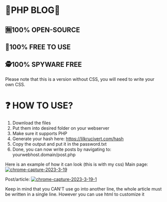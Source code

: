 # 🗽PHP BLOG🗽
## 🈚100% OPEN-SOURCE
## 🤑100% FREE TO USE
## 🕵️100% SPYWARE FREE

Please note that this is a version without CSS, you will need to write your own CSS.

# ❓ HOW TO USE?
1. Download the files 
2. Put them into desired folder on your webserver 
3. Make sure it supports PHP
4. Generate your hash here: https://lilkrucivert.com/hash
5. Copy the output and put it in the password.txt
6. Done, you can now write posts by navigating to: yourwebhost.domain/post.php

Here is an example of how it can look (this is with my css)
Main page:
<a href="https://ibb.co/wKkD04p"><img src="https://i.ibb.co/br0pWXN/chrome-capture-2023-3-19.png" alt="chrome-capture-2023-3-19" border="0"></a>

Post/article:
<a href="https://ibb.co/w67W1F4"><img src="https://i.ibb.co/MNfVLx7/chrome-capture-2023-3-19-1.png" alt="chrome-capture-2023-3-19-1" border="0"></a>


Keep in mind that you CAN'T use go into another line, the whole article must be written in a single line. However you can use html to customize it

